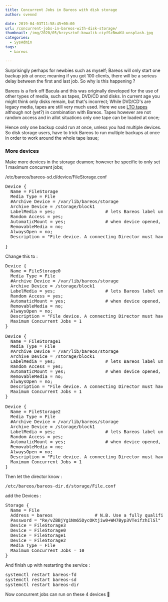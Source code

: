 ```yaml
---
title: Concurrent Jobs in Bareos with disk storage
author: svennd

date: 2019-04-03T11:58:45+00:00
url: /concurrent-jobs-in-bareos-with-disk-storage/
thumbnail: /img/2020/05/krzysztof-kowalik-ciyfSzBmaKU-unsplash.jpg
categories:
  - SysAdmin
tags:
  - bareos

---
```

Surprisingly perhaps for newbies such as myself; Bareos will only start one backup job at once; meaning if you got 100 clients, there will be a serieus delay between the first and last job. So why is this happening ?

Bareos is a fork off Bacula and this was originally developed for the use of other types of media, such as tapes, DVD/CD and disks. In current age you might think only disks remain, but that's incorrect; While DVD/CD's are legacy media, tapes are still very much used. Here we use [LTO tapes][1] although not (yet?) in combination with Bareos. Tapes however are not random access and in allot situations only one tape can be loaded at once;

Hence only one backup could run at once, unless you had multiple devices. So disk storage users, have to trick Bareos to run multiple backups at once in order to work around the whole tape issue;

### More devices

Make more devices in the storage deamon; however be specific to only set 1 maximum concurrent jobs;

/etc/bareos/bareos-sd.d/device/FileStorage.conf

<pre>Device {
  Name = FileStorage
  Media Type = File
  #Archive Device = /var/lib/bareos/storage
  Archive Device = /storage/block1
  LabelMedia = yes;                   # lets Bareos label unlabeled media
  Random Access = yes;
  AutomaticMount = yes;               # when device opened, read it
  RemovableMedia = no;
  AlwaysOpen = no;
  Description = "File device. A connecting Director must have the same Name and MediaType."
 
}</pre>

Change this to :

<pre>Device {
  Name = FileStorage0
  Media Type = File
  #Archive Device = /var/lib/bareos/storage
  Archive Device = /storage/block1
  LabelMedia = yes;                   # lets Bareos label unlabeled media
  Random Access = yes;
  AutomaticMount = yes;               # when device opened, read it
  RemovableMedia = no;
  AlwaysOpen = no;
  Description = "File device. A connecting Director must have the same Name and MediaType."
  Maximum Concurrent Jobs = 1
}

Device {
  Name = FileStorage1
  Media Type = File
  #Archive Device = /var/lib/bareos/storage
  Archive Device = /storage/block1
  LabelMedia = yes;                   # lets Bareos label unlabeled media
  Random Access = yes;
  AutomaticMount = yes;               # when device opened, read it
  RemovableMedia = no;
  AlwaysOpen = no;
  Description = "File device. A connecting Director must have the same Name and MediaType."
  Maximum Concurrent Jobs = 1
}

Device {
  Name = FileStorage2
  Media Type = File
  #Archive Device = /var/lib/bareos/storage
  Archive Device = /storage/block1
  LabelMedia = yes;                   # lets Bareos label unlabeled media
  Random Access = yes;
  AutomaticMount = yes;               # when device opened, read it
  RemovableMedia = no;
  AlwaysOpen = no;
  Description = "File device. A connecting Director must have the same Name and MediaType."
  Maximum Concurrent Jobs = 1
}</pre>

Then let the director know :

<pre>/etc/bareos/bareos-dir.d/storage/File.conf</pre>

add the Devices :

<pre>Storage {
  Name = File
  Address = bareos                # N.B. Use a fully qualified name here (do not use "localhost" here).
  Password = "Re/vZBBjYg1Nm65DycOKtjiw0+WH7Byp3VTeifzhIlSl"
  Device = FileStorage3
  Device = FileStorage0
  Device = FileStorage1
  Device = FileStorage2
  Media Type = File
  Maximum Concurrent Jobs = 10
}</pre>

And finish up with restarting the service :

<pre>systemctl restart bareos-fd
systemctl restart bareos-sd
systemctl restart bareos-dir</pre>

Now concurrent jobs can run on these 4 devices 🙂

&nbsp;

 [1]: https://en.wikipedia.org/wiki/Linear_Tape-Open
